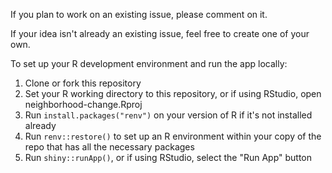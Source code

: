 If you plan to work on an existing issue, please comment on it. 

If your idea isn't already an existing issue, feel free to create one of your own.

To set up your R development environment and run the app locally: 

1. Clone or fork this repository
3. Set your R working directory to this repository, or if using RStudio, open neighborhood-change.Rproj
3. Run `install.packages("renv")` on your version of R if it's not installed already
4. Run `renv::restore()` to set up an R environment within your copy of the repo that has all the necessary packages
5. Run `shiny::runApp()`, or if using RStudio, select the "Run App" button